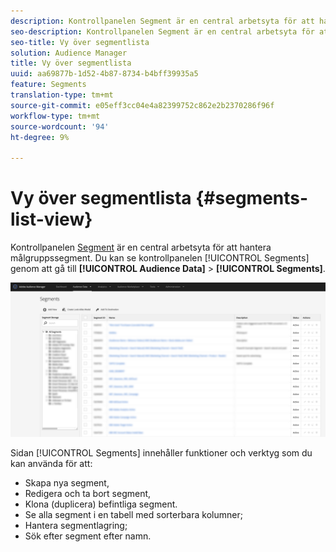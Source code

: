 ```yaml
---
description: Kontrollpanelen Segment är en central arbetsyta för att hantera mål.
seo-description: Kontrollpanelen Segment är en central arbetsyta för att hantera mål.
seo-title: Vy över segmentlista
solution: Audience Manager
title: Vy över segmentlista
uuid: aa69877b-1d52-4b87-8734-b4bff39935a5
feature: Segments
translation-type: tm+mt
source-git-commit: e05eff3cc04e4a82399752c862e2b2370286f96f
workflow-type: tm+mt
source-wordcount: '94'
ht-degree: 9%

---
```



# Vy över segmentlista {#segments-list-view}

Kontrollpanelen [Segment](https://bank.demdex.com/portal/Segments/SegmentBuilder.ddx#list) är en central arbetsyta för att hantera målgruppssegment. Du kan se kontrollpanelen [!UICONTROL Segments] genom att gå till **[!UICONTROL Audience Data]** > **[!UICONTROL Segments]**.

![segment-dashboard](assets/segments-dashboard.png)

Sidan [!UICONTROL Segments] innehåller funktioner och verktyg som du kan använda för att:

* Skapa nya segment,
* Redigera och ta bort segment,
* Klona (duplicera) befintliga segment.
* Se alla segment i en tabell med sorterbara kolumner;
* Hantera segmentlagring;
* Sök efter segment efter namn.
